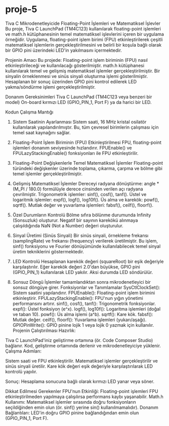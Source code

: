# proje-5
Tiva C Mikrodenetleyicide Floating-Point İşlemleri ve Matematiksel İşlevler
Bu proje, Tiva C LaunchPad (TM4C123) kullanılarak floating-point işlemleri ve math.h kütüphanesinin temel matematiksel işlevlerini içeren bir uygulama örneğidir. Uygulama, floating-point işlem birimi (FPU) etkinleştirilerek çeşitli matematiksel işlemlerin gerçekleştirilmesini ve belirli bir koşula bağlı olarak bir GPIO pini üzerindeki LED'in yakılmasını içermektedir.

Projenin Amacı
Bu projede:
Floating-point işlem biriminin (FPU) nasıl etkinleştirileceği ve kullanılacağı gösterilmiştir.
math.h kütüphanesi kullanılarak temel ve gelişmiş matematiksel işlemler gerçekleştirilmiştir.
Bir sinyalin örneklenmesi ve sinüs sinyali oluşturma işlemi gösterilmiştir.
Hesaplanan bir sonuç üzerinden GPIO pini kontrol edilerek LED yakma/söndürme işlemi gerçekleştirilmiştir.

Donanım Gereksinimleri
Tiva C LaunchPad (TM4C123 veya benzeri bir model)
On-board kırmızı LED (GPIO_PIN_1, Port F) ya da harici bir LED.

Kodun Çalışma Mantığı
1. Sistem Saatinin Ayarlanması
Sistem saati, 16 MHz kristal osilatör kullanılarak yapılandırılmıştır. Bu, tüm çevresel birimlerin çalışması için temel saat kaynağını sağlar.

3. Floating-Point İşlem Biriminin (FPU) Etkinleştirilmesi
FPU, floating-point işlemleri donanım seviyesinde hızlandırır.
FPUEnable() ve FPULazyStackingEnable() fonksiyonları ile FPU etkinleştirilir.

5. Floating-Point Değişkenlerle Temel Matematiksel İşlemler
Floating-point türündeki değişkenler üzerinde toplama, çıkarma, çarpma ve bölme gibi temel işlemler gerçekleştirilmiştir.

7. Gelişmiş Matematiksel İşlemler
Dereceyi radyana dönüştürme: angle * (M_PI / 180.0) formülüyle derece cinsinden verilen açı radyana çevrilmiştir.
Trigonometrik işlemler: sinf(), cosf(), tanf().
Üstel ve logaritmik işlemler: expf(), logf(), log10f().
Üs alma ve karekök: powf(), sqrtf().
Mutlak değer ve yuvarlama işlemleri: fabsf(), ceilf(), floorf().

9. Özel Durumların Kontrolü
Bölme sıfıra bölünme durumunda Infinity (Sonsuzluk) oluşturur.
Negatif bir sayının karekökü alınmaya çalışıldığında NaN (Not a Number) değeri oluşturulur.

11. Sinyal Üretimi (Sinüs Sinyali)
Bir sinüs sinyali, örnekleme frekansı (samplingRate) ve frekansı (frequency) verilerek üretilmiştir.
Bu işlem, sinf() fonksiyonu ve Fourier dönüşümünde kullanılabilecek temel sinyal üretim tekniklerini göstermektedir.

13. LED Kontrolü
Hesaplanan karekök değeri (squareRoot) bir eşik değeriyle karşılaştırılır.
Eğer karekök değeri 2.0'dan büyükse, GPIO pini (GPIO_PIN_1) kullanılarak LED yakılır.
Aksi durumda LED söndürülür.

15. Sonsuz Döngü
İşlemler tamamlandıktan sonra mikrodenetleyici bir sonsuz döngüye girer.
Fonksiyonlar ve Tanımlamalar
SysCtlClockSet(): Sistem saatini yapılandırır.
FPUEnable(): Floating-point işlem birimini etkinleştirir.
FPULazyStackingEnable(): FPU'nun yığın yönetimi performansını artırır.
sinf(), cosf(), tanf(): Trigonometrik fonksiyonlar.
expf(): Üstel fonksiyon (e^x).
logf(), log10f(): Logaritma işlemleri (doğal ve taban 10).
powf(): Üs alma işlemi (a^b).
sqrtf(): Kare kök.
fabsf(): Mutlak değer.
ceilf(), floorf(): Yuvarlama işlemleri (yukarı/aşağı).
GPIOPinWrite(): GPIO pinine lojik 1 veya lojik 0 yazmak için kullanılır.
Projenin Çalıştırılması
Hazırlık:

Tiva C LaunchPad'iniz geliştirme ortamına (ör. Code Composer Studio) bağlanır.
Kod, geliştirme ortamında derlenir ve mikrodenetleyiciye yüklenir.
Çalışma Adımları:

Sistem saati ve FPU etkinleştirilir.
Matematiksel işlemler gerçekleştirilir ve sinüs sinyali üretilir.
Kare kök değeri eşik değeriyle karşılaştırılarak LED kontrolü yapılır.

Sonuç:
Hesaplama sonucuna bağlı olarak kırmızı LED yanar veya söner.

Dikkat Edilmesi Gerekenler
FPU'nun Etkinliği: Floating-point işlemleri FPU etkinleştirilmeden yapılmaya çalışılırsa performans kaybı yaşanabilir.
Math.h Kullanımı: Matematiksel işlemler sırasında doğru fonksiyonların seçildiğinden emin olun (ör. sinf() yerine sin() kullanılmamalıdır).
Donanım Bağlantıları: LED'in doğru GPIO pinine bağlandığından emin olun (GPIO_PIN_1, Port F).
